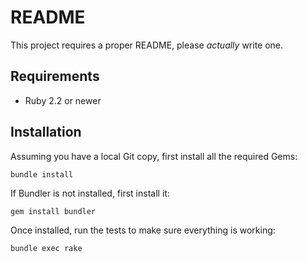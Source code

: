 # README

This project requires a proper README, please _actually_ write one.

## Requirements

* Ruby 2.2 or newer

## Installation

Assuming you have a local Git copy, first install all the required Gems:

    bundle install

If Bundler is not installed, first install it:

    gem install bundler

Once installed, run the tests to make sure everything is working:

    bundle exec rake
